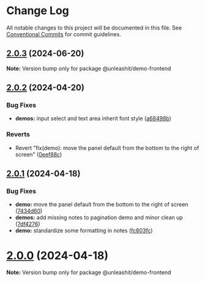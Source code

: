 # Change Log

All notable changes to this project will be documented in this file.
See [Conventional Commits](https://conventionalcommits.org) for commit guidelines.

## [2.0.3](https://github.com/unleashit/npm-library/compare/@unleashit/demo-frontend@2.0.2...@unleashit/demo-frontend@2.0.3) (2024-06-20)

**Note:** Version bump only for package @unleashit/demo-frontend

## [2.0.2](https://github.com/unleashit/npm-library/compare/@unleashit/demo-frontend@2.0.1...@unleashit/demo-frontend@2.0.2) (2024-04-20)

### Bug Fixes

* **demos:** input select and text area inherit font style ([a68498b](https://github.com/unleashit/npm-library/commit/a68498b26035678f7cfb07cc6877d1e1f50ebebc))

### Reverts

* Revert "fix(demo): move the panel default from the bottom to the right of screen" ([0eef88c](https://github.com/unleashit/npm-library/commit/0eef88ce73c02d71d6ff92ce70c6675aed564192))

## [2.0.1](https://github.com/unleashit/npm-library/compare/@unleashit/demo-frontend@2.0.0...@unleashit/demo-frontend@2.0.1) (2024-04-18)

### Bug Fixes

* **demo:** move the panel default from the bottom to the right of screen ([7434d60](https://github.com/unleashit/npm-library/commit/7434d600a49cfae6e36b9a4a1a4352b708817215))
* **demos:** add missing notes to pagination demo and minor clean up ([7df4276](https://github.com/unleashit/npm-library/commit/7df4276efcc34ad981a59634452a872a3415e4a1))
* **demo:** standardize some formatting in notes ([fc803fc](https://github.com/unleashit/npm-library/commit/fc803fcd0cf8c8ee38abcddf43e8300113f29656))

# [2.0.0](https://github.com/unleashit/npm-library/compare/@unleashit/demo-frontend@1.2.5...@unleashit/demo-frontend@2.0.0) (2024-04-18)

**Note:** Version bump only for package @unleashit/demo-frontend

